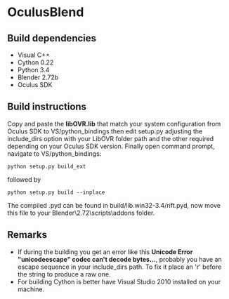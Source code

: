 OculusBlend
===========

Build dependencies
---
* Visual C++
* Cython 0.22
* Python 3.4
* Blender 2.72b
* Oculus SDK

Build instructions
----
Copy and paste the **libOVR.lib** that match your system configuration from Oculus SDK to VS/python_bindings then edit setup.py adjusting the include_dirs option with your LibOVR folder path and the other required depending on your Oculus SDK version. Finally open command prompt, navigate to VS/python_bindings:

`python setup.py build_ext`

followed by

`python setup.py build --inplace`

The compiled .pyd can be found in build/lib.win32-3.4/rift.pyd, now move this file to your Blender\2.72\scripts\addons folder.

Remarks
----
* If during the building you get an error like this **Unicode Error "unicodeescape" codec can't decode bytes...**, probably you have an escape sequence in your include_dirs path. To fix it place an 'r' before the string to produce a raw one.
* For building Cython is better have Visual Studio 2010 installed on your machine.
